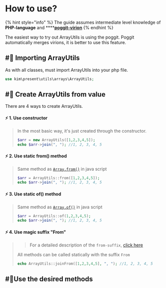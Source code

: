 # How to use?

{% hint style="info" %}
The guide assumes intermediate level knowledge of **PHP-language** and ****[**poggit-virion**](https://github.com/poggit/support/blob/master/virion.md)
{% endhint %}

The easiest way to try out ArrayUtils is using the poggit. Poggit automatically merges virions, it is better to use this feature.

## \#⃣ Importing ArrayUtils <a id="importing"></a>

As with all classes, must import ArrayUtils into your php file.

```php
use kim\present\utils\arrays\ArrayUtils;
```



## \#⃣ Create ArrayUtils from value <a id="creating"></a>

There are 4 ways to create ArrayUtils.

#### ⚡ 1. Use constructor

> In the most basic way, it's just created through the constructor.
>
> ```php
> $arr = new ArrayUtils([1,2,3,4,5]);
> echo $arr->join(", "); //1, 2, 3, 4, 5
> ```

#### ⚡ 2. Use static from\(\) method

> Same method as [`Array.from()`](https://developer.mozilla.org/en-US/docs/Web/JavaScript/Reference/Global_Objects/Array/from) in java script
>
> ```php
> $arr = ArrayUtils::from([1,2,3,4,5]);
> echo $arr->join(", "); //1, 2, 3, 4, 5
> ```

#### ⚡ 3. Use static of\(\) method

> Same method as [`Array.of()`](https://developer.mozilla.org/en-US/docs/Web/JavaScript/Reference/Global_Objects/Array/of) in java script
>
> ```php
> $arr = ArrayUtils::of(1,2,3,4,5);
> echo $arr->join(", "); //1, 2, 3, 4, 5
> ```

#### ⚡ 4. Use magic suffix "From"

> > For a detailed description of the `from-suffix`, [click here](https://arrayutils.docs.present.kim/methods/main#from-suffix)
>
> All methods can be called statically with the suffix `From`
>
> ```php
> echo ArrayUtils::joinFrom([1,2,3,4,5], ", "); //1, 2, 3, 4, 5
> ```



## \#⃣Use the desired methods <a id="using"></a>



